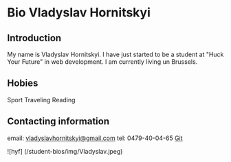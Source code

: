 # Bio Vladyslav Hornitskyi

## Introduction

My name is Vladyslav Hornitskyi. I have just started to be a student at "Huck
Your Future" in web development. I am currently living un Brussels.

## Hobies

Sport Traveling Reading

## Contacting information

email: vladyslavhornitskyi@gmail.com tel: 0479-40-04-65
[Git](https://github.com/VladyslavHornitskyi)

![hyf] (/student-bios/img/Vladyslav.jpeg)
